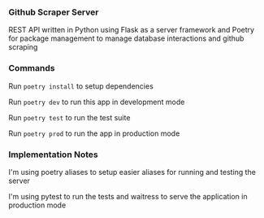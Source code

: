 ### Github Scraper Server

REST API written in Python using Flask as a server framework and Poetry for package management to manage database interactions and github scraping

### Commands

Run `poetry install` to setup dependencies

Run `poetry dev` to run this app in development mode

Run `poetry test` to run the test suite

Run `poetry prod` to run the app in production mode

### Implementation Notes

I'm using poetry aliases to setup easier aliases for running and testing the server

I'm using pytest to run the tests and waitress to serve the application in production mode
